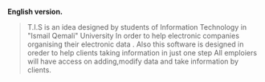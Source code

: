 

**English version.**

>  T.I.S is an idea designed by students of Information Technology in "Ismail Qemali" University
In order to help electronic companies organising their electronic data .
Also this software is designed in oreder to help clients taking information in just one step
All emploiers will have access on adding,modify data and take information by clients.

